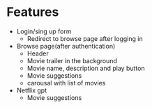 # Features
   - Login/sing up form
        - Redirect to browse page after logging in
   - Browse page(after authentication)
      - Header
      - Movie trailer in the background
      - Movie name, description and play button
      - Movie suggestions 
      - carousal with list of movies
   - Netflix gpt
      - Movie suggestions
